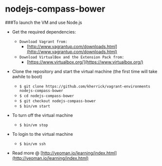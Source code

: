 nodejs-compass-bower
====================

###To launch the VM and use Node.js

* Get the required dependencies:
  * `Download Vagrant from:`
    * [http://www.vagrantup.com/downloads.html](http://www.vagrantup.com/downloads.html)
  * `Download VirtualBox and the Extension Pack from:`
    * [https://www.virtualbox.org/](https://www.virtualbox.org/)

* Clone the repository and start the virtual machine (the first time will take awhile to boot)
  * `$ git clone https://github.com/kherrick/vagrant-environments nodejs-compass-bower`
  * `$ cd nodejs-compass-bower`
  * `$ git checkout nodejs-compass-bower`
  * `$ bin/vm start`

* To turn off the virtual machine
  * `$ bin/vm stop`

* To login to the virtual machine
  * `$ bin/vm ssh`

* Read more @ [http://yeoman.io/learning/index.html](http://yeoman.io/learning/index.html)
